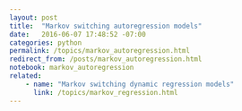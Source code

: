```yaml
---
layout: post
title:  "Markov switching autoregression models"
date:   2016-06-07 17:48:52 -07:00
categories: python
permalink: /topics/markov_autoregression.html
redirect_from: /posts/markov_autoregression.html
notebook: markov_autoregression
related:
    - name: "Markov switching dynamic regression models"
      link: /topics/markov_regression.html
---
```

